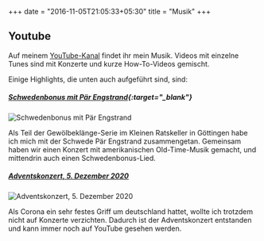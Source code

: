 +++
date = "2016-11-05T21:05:33+05:30"
title = "Musik"
+++	

## Youtube

Auf meinem [YouTube-Kanal](https://www.youtube.com/channel/UCCAKdKHGW2KUdbmLCd4d3eg) findet ihr mein Musik. Videos mit einzelne Tunes sind mit Konzerte und kurze How-To-Videos gemischt.

Einige Highlights, die unten auch aufgeführt sind, sind:

##### [Schwedenbonus mit Pär Engstrand](https://www.youtube.com/watch?v=vd98f95fe-U){:target="_blank"}

![Schwedenbonus mit Pär Engstrand][1]

Als Teil der Gewölbeklänge-Serie im Kleinen Ratskeller in Göttingen habe ich mich mit der Schwede Pär Engstrand zusammengetan. Gemeinsam haben wir einen Konzert mit amerikanischen Old-Time-Musik gemacht, und mittendrin auch einen Schwedenbonus-Lied.


##### [Adventskonzert, 5. Dezember 2020](https://www.youtube.com/watch?v=cm49cif7z6c)

![Adventskonzert, 5. Dezember 2020][2]

Als Corona ein sehr festes Griff um deutschland hattet, wollte ich trotzdem nicht auf Konzerte verzichten. Dadurch ist der Adventskonzert entstanden und kann immer noch auf YouTube gesehen werden.



[1]: /images/youtube/vd98f95fe-U.png
[2]: /images/youtube/cm49cif7z6c.png
